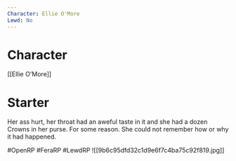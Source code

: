 ```yaml
---
Character: Ellie O'More
Lewd: No
---
```

# Character
[[Ellie O'More]]

# Starter
Her ass hurt, her throat had an aweful taste in it and she had a dozen Crowns in her purse. For some reason. She could not remember how or why it had happened.

#OpenRP #FeraRP #LewdRP
![[9b6c95dfd32c1d9e6f7c4ba75c92f819.jpg]]